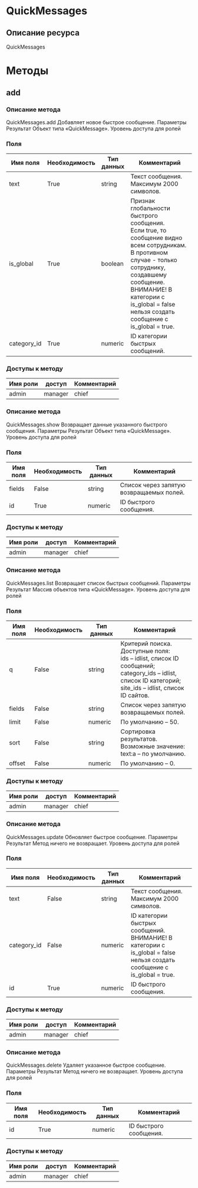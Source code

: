 # QuickMessages
## Описание ресурса
QuickMessages
# Методы
## add
### Описание метода
QuickMessages.add
Добавляет новое быстрое сообщение.
Параметры
Результат
Объект типа «QuickMessage».
Уровень доступа для ролей

### Поля
| Имя поля | Необходимость | Тип данных | Комментарий |
|---|---|---|---|
|text|True|string|Текст сообщения.<br/>Максимум 2000 символов.<br/>|
|is_global|True|boolean|Признак глобальности быстрого сообщения.<br/>Если true, то сообщение видно всем сотрудникам. В противном случае - только сотруднику, создавшему сообщение.<br/>ВНИМАНИЕ! В категории с is_global = false нельзя создать сообщение с is_global = true.<br/>|
|category_id|True|numeric|ID категории быстрых сообщений.<br/>|
### Доступы к методу
| Имя роли | доступ | Комментарий |
|---|---|---|
|admin|manager|chief|chief_partner|operator|admin_partner## show
### Описание метода
QuickMessages.show
Возвращает данные указанного быстрого сообщения.
Параметры
Результат
Объект типа «QuickMessage».
Уровень доступа для ролей

### Поля
| Имя поля | Необходимость | Тип данных | Комментарий |
|---|---|---|---|
|fields|False|string|Список через запятую возвращаемых полей.<br/>|
|id|True|numeric|ID быстрого сообщения.<br/>|
### Доступы к методу
| Имя роли | доступ | Комментарий |
|---|---|---|
|admin|manager|chief|chief_partner|operator|admin_partner## list
### Описание метода
QuickMessages.list
Возвращает список быстрых сообщений.
Параметры
Результат
Массив объектов типа «QuickMessage».
Уровень доступа для ролей

### Поля
| Имя поля | Необходимость | Тип данных | Комментарий |
|---|---|---|---|
|q|False|string|Критерий поиска.<br/>Доступные поля:<br/>ids – idlist, список ID сообщений;<br/>category_ids – idlist, список ID категорий;<br/>site_ids – idlist, список ID сайтов.<br/>|
|fields|False|string|Список через запятую возвращаемых полей.<br/>|
|limit|False|numeric|По умолчанию – 50.<br/>|
|sort|False|string|Сортировка результатов.<br/>Возможные значение:<br/>text:a – по умолчанию.<br/>|
|offset|False|numeric|По умолчанию – 0.<br/>|
### Доступы к методу
| Имя роли | доступ | Комментарий |
|---|---|---|
|admin|manager|chief|chief_partner|operator|admin_partner## update
### Описание метода
QuickMessages.update
Обновляет быстрое сообщение.
Параметры
Результат
Метод ничего не возвращает.
Уровень доступа для ролей

### Поля
| Имя поля | Необходимость | Тип данных | Комментарий |
|---|---|---|---|
|text|False|string|Текст сообщения.<br/>Максимум 2000 символов.<br/>|
|category_id|False|numeric|ID категории быстрых сообщений.<br/>ВНИМАНИЕ! В категории с is_global = false нельзя создать сообщение с is_global = true. <br/>|
|id|True|numeric|ID быстрого сообщения.<br/>|
### Доступы к методу
| Имя роли | доступ | Комментарий |
|---|---|---|
|admin|manager|chief|chief_partner|operator|admin_partner## delete
### Описание метода
QuickMessages.delete
Удаляет указанное быстрое сообщение.
Параметры
Результат
Метод ничего не возвращает.
Уровень доступа для ролей

### Поля
| Имя поля | Необходимость | Тип данных | Комментарий |
|---|---|---|---|
|id|True|numeric|ID быстрого сообщения.<br/>|
### Доступы к методу
| Имя роли | доступ | Комментарий |
|---|---|---|
|admin|manager|chief|chief_partner|operator|admin_partner